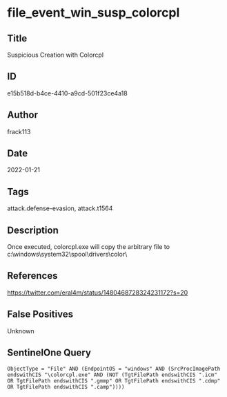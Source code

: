 # file_event_win_susp_colorcpl

## Title
Suspicious Creation with Colorcpl

## ID
e15b518d-b4ce-4410-a9cd-501f23ce4a18

## Author
frack113

## Date
2022-01-21

## Tags
attack.defense-evasion, attack.t1564

## Description
Once executed, colorcpl.exe will copy the arbitrary file to c:\windows\system32\spool\drivers\color\

## References
https://twitter.com/eral4m/status/1480468728324231172?s=20

## False Positives
Unknown

## SentinelOne Query
```
ObjectType = "File" AND (EndpointOS = "windows" AND (SrcProcImagePath endswithCIS "\colorcpl.exe" AND (NOT (TgtFilePath endswithCIS ".icm" OR TgtFilePath endswithCIS ".gmmp" OR TgtFilePath endswithCIS ".cdmp" OR TgtFilePath endswithCIS ".camp"))))

```